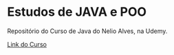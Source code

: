 # Estudos de JAVA e POO

Repositório do Curso de Java do Nelio Alves, na Udemy.

[Link do Curso](https://www.udemy.com/course/java-curso-completo)
